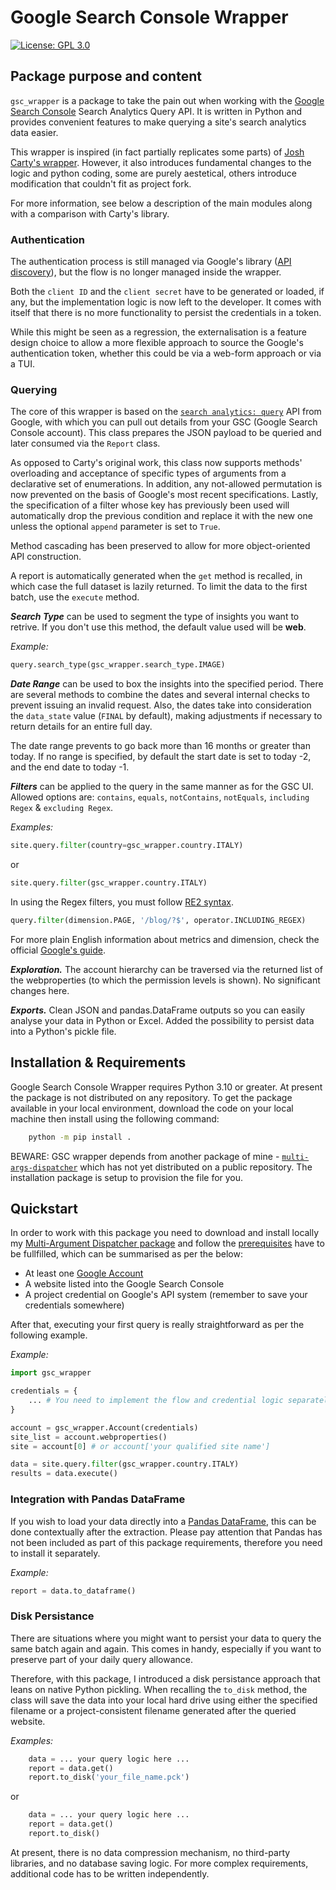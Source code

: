 # Google Search Console Wrapper

[![License: GPL 3.0](https://www.gnu.org/graphics/gplv3-127x51.png)](https://www.gnu.org/licenses/gpl-3.0.txt)

## Package purpose and content

`gsc_wrapper` is a package to take the pain out when working with the [Google Search
Console](https://support.google.com/webmasters/answer/9128668) Search Analytics Query API. 
It is written in Python and provides convenient features to make querying a site's search analytics data easier.

This wrapper is inspired (in fact partially replicates some parts) of [Josh Carty's wrapper](https://github.com/joshcarty/google-searchconsole). However, it also introduces fundamental changes to the logic and python coding, some are purely aestetical, others introduce modification that couldn't fit as project fork.  

For more information, see below a description of the main modules along with a comparison with Carty's library.

### Authentication
The authentication process is still managed via Google's library ([API discovery](https://github.com/googleapis/google-api-python-client)), but the flow is no longer managed inside the wrapper. 

Both the `client ID` and the `client secret` have to be generated or loaded, if any, but the implementation logic is now left to the developer. It comes with itself that there is no more functionality to persist the credentials in a token.

While this might be seen as a regression, the externalisation is a feature design choice to allow a more flexible approach to source the Google's authentication token, whether this could be via a web-form approach or via a TUI.  

### Querying
The core of this wrapper is based on the [`search analytics: query`](https://developers.google.com/webmaster-tools/v1/searchanalytics/query) API from Google, with which you can pull out details from your GSC (Google Search Console account).
This class prepares the JSON payload to be queried and later consumed via the `Report` class. 

As opposed to Carty's original work, this class now supports methods' overloading and acceptance of specific types of arguments from a declarative set of enumerations. In addition, any not-allowed permutation is now prevented on the basis of Google's most recent specifications.
Lastly, the specification of a filter whose key has previously been used will automatically drop the previous condition and replace it with the new one unless the optional `append` parameter is set to `True`.

Method cascading has been preserved to allow for more object-oriented API construction.

A report is automatically generated when the `get` method is recalled, in which case the full dataset is lazily returned.
To limit the data to the first batch, use the `execute` method.

***Search Type*** can be used to segment the type of insights you want to retrive. If you don't use this method, the default value used will be **web**.

_Example:_
```py
query.search_type(gsc_wrapper.search_type.IMAGE)
```

***Date Range*** can be used to box the insights into the specified period. There are several methods to combine the dates and several internal checks to prevent issuing an invalid request. 
Also, the dates take into consideration the `data_state` value (`FINAL` by default), making adjustments if necessary to return details for an entire full day. 

The date range prevents to go back more than 16 months or greater than today. If no range is specified, by default the start date is set to today -2, and the end date to today -1.

***Filters*** can be applied to the query in the same manner as for the GSC UI. Allowed options are: `contains`, `equals`, `notContains`, `notEquals`, `including Regex` & `excluding Regex`.

_Examples:_
```py
site.query.filter(country=gsc_wrapper.country.ITALY)
```
or

```py
site.query.filter(gsc_wrapper.country.ITALY)
```

In using the Regex filters, you must follow [RE2 syntax](https://github.com/google/re2/wiki/Syntax).<br>
```py
query.filter(dimension.PAGE, '/blog/?$', operator.INCLUDING_REGEX)
```

For more plain English information about metrics and dimension, check the official [Google's guide](https://support.google.com/webmasters/answer/7576553).


***Exploration.*** The account hierarchy can be traversed via the returned list of the webproperties (to which the  permission levels is shown). No significant changes here.

***Exports.*** Clean JSON and pandas.DataFrame outputs so you can easily analyse your data in Python or Excel. Added the possibility to persist data into a Python's pickle file.

## Installation & Requirements

Google Search Console Wrapper requires Python 3.10 or greater. At present the package is not distributed on any repository. To get the package available in your local environment, download the code on your local machine then install using the following command:

```bash
    python -m pip install . 
```

BEWARE: GSC wrapper depends from another package of mine - [`multi-args-dispatcher`](https://github.com/andreamoro/Dispatcher) which has not yet distributed on a public repository. The installation package is setup to provision the file for you. 


## Quickstart

In order to work with this package you need to download and install locally my [Multi-Argument Dispatcher package](https://github.com/andreamoro/Dispatcher) and follow the [prerequisites](https://developers.google.com/webmaster-tools/search-console-api-original/v3/prereqs) have to be fullfilled, which can be summarised as per the below:
- At least one [Google Account](https://accounts.google.com/signup/v2/webcreateaccount)
- A website listed into the Google Search Console 
- A project credential on Google's API system (remember to save your credentials somewhere)

After that, executing your first query is really straightforward as per the following example.

_Example:_
```python
import gsc_wrapper

credentials = {
    ... # You need to implement the flow and credential logic separately
} 

account = gsc_wrapper.Account(credentials)
site_list = account.webproperties()
site = account[0] # or account['your qualified site name']

data = site.query.filter(gsc_wrapper.country.ITALY)
results = data.execute()
```

### Integration with Pandas DataFrame 
If you wish to load your data directly into a [Pandas DataFrame](https://pandas.pydata.org/), this can be done contextually after the extraction. 
Please pay attention that Pandas has not been included as part of this package requirements, therefore you need to install it separately.
 
_Example:_
```python
report = data.to_dataframe()
```

### Disk Persistance
There are situations where you might want to persist your data to query the same batch again and again.
This comes in handy, especially if you want to preserve part of your daily query allowance.

Therefore, with this package, I introduced a disk persistance approach that leans on native Python pickling. When recalling the `to_disk` method, the class will save the data into your local hard drive using either the specified filename or a project-consistent filename generated after the queried website.

_Examples:_
```python
    data = ... your query logic here ... 
    report = data.get()
    report.to_disk('your_file_name.pck')
```

or

```python
    data = ... your query logic here ... 
    report = data.get()
    report.to_disk()
```

At present, there is no data compression mechanism, no third-party libraries, and no database saving logic. For more complex requirements, additional code has to be written independently.
